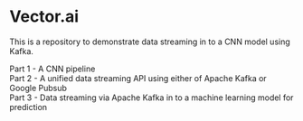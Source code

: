 # Vector.ai

This is a repository to demonstrate data streaming in to a CNN model using Kafka.  

Part 1 - A CNN pipeline  
Part 2 - A unified data streaming API using either of Apache Kafka or Google Pubsub  
Part 3 - Data streaming via Apache Kafka in to a machine learning model for prediction
